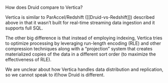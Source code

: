 How does Druid compare to Vertica?

Vertica is similar to ParAccel/Redshift ([[Druid-vs-Redshift]]) described above in that it wasn’t built for real-time streaming data ingestion and it supports full SQL.

The other big difference is that instead of employing indexing, Vertica tries to optimize processing by leveraging run-length encoding (RLE) and other compression techniques along with a “projection” system that creates materialized copies of the data in a different sort order (to maximize the effectiveness of RLE).

We are unclear about how Vertica handles data distribution and replication, so we cannot speak to if/how Druid is different.
